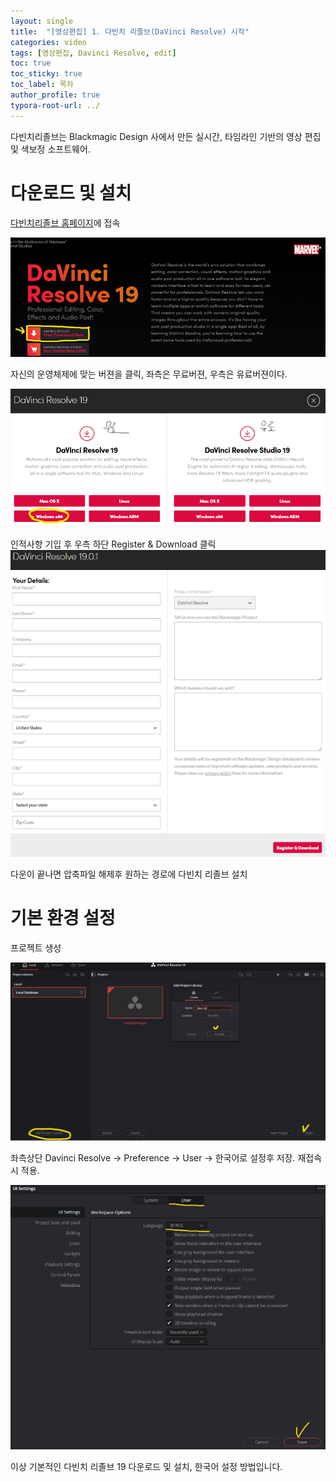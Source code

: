```yaml
---
layout: single
title:  "[영상편집] 1. 다빈치 리졸브(DaVinci Resolve) 시작"
categories: video
tags: [영상편집, Davinci Resolve, edit]
toc: true
toc_sticky: true
toc_label: 목차
author_profile: true
typora-root-url: ../
---
```


다빈치리졸브는 Blackmagic Design 사에서 만든 실시간, 타임라인 기반의 영상 편집 및 색보정 소프트웨어.

# 다운로드 및 설치

[다빈치리졸브 홈페이지](https://www.blackmagicdesign.com/products/davinciresolve)에 접속    



![DR다운1](/assets/images/2024-10-01-DR_1/DR다운1.png)

  

자신의 운영체제에 맞는 버젼을 클릭, 좌측은 무료버젼, 우측은 유료버젼이다.  

![DR다운2](/assets/images/2024-10-01-DR_1/DR다운2.png)

  

인적사항 기입 후 우측 하단 Register & Download 클릭     
![DR다운3](/assets/images/2024-10-01-DR_1/DR다운3.png)

다운이 끝나면 압축파일 해제후 원하는 경로에 다빈치 리졸브 설치

  



# 기본 환경 설정

프로젝트 생성

![DR시작1](/assets/images/2024-10-01-DR_1/DR시작1.png)

  

좌측상단 Davinci Resolve -> Preference -> User -> 한국어로 설정후 저장. 재접속시 적용.

![DR시작2](/assets/images/2024-10-01-DR_1/DR시작2.png)

  

이상 기본적인 다빈치 리졸브 19 다운로드 및 설치, 한국어 설정 방법입니다. 
